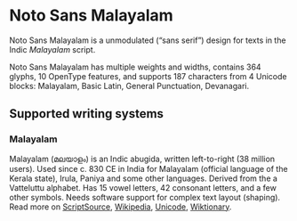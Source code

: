 
# Noto Sans Malayalam

Noto Sans Malayalam is a unmodulated (“sans serif”) design for texts in the Indic _Malayalam_ script. 

Noto Sans Malayalam has multiple weights and widths, contains 364 glyphs, 10 OpenType features, and supports 187 characters from 4 Unicode blocks: Malayalam, Basic Latin, General Punctuation, Devanagari.


## Supported writing systems


### Malayalam

Malayalam (മലയാളം) is an Indic abugida, written left-to-right (38 million users). Used since c. 830 CE in India for Malayalam (official language of the Kerala state), Irula, Paniya and some other languages. Derived from the a Vatteluttu alphabet. Has 15 vowel letters, 42 consonant letters, and a few other symbols. Needs software support for complex text layout (shaping). Read more on [ScriptSource](https://scriptsource.org/scr/Mlym), [Wikipedia](https://en.wikipedia.org/wiki/ISO_15924:Mlym), [Unicode](https://www.unicode.org/versions/Unicode13.0.0/ch12.pdf#G22346), [Wiktionary](https://en.wiktionary.org/wiki/Category:Malayalam_script).

